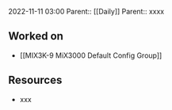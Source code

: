 2022-11-11 03:00
Parent:: [[Daily]] 
Parent:: xxxx

## Worked on

- [[MIX3K-9 MiX3000 Default Config Group]]

## Resources

- xxx




